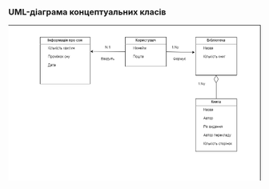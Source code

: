 ### UML-діаграма концептуальних класів
![](https://github.com/oleksandrblazhko/eai205-boychuk/blob/Laboratory-Work-%235/2-SoftwareDesign/2.1-UMLConceptClasses./UMLConcept.png)
